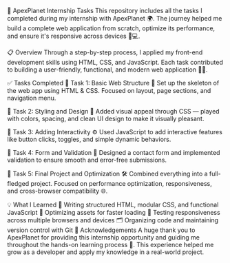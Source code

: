 🚀 ApexPlanet Internship Tasks
This repository includes all the tasks I completed during my internship with ApexPlanet 🌍. The journey helped me build a complete web application from scratch, optimize its performance, and ensure it's responsive across devices 📱💻.

📋 Overview
Through a step-by-step process, I applied my front-end development skills using HTML, CSS, and JavaScript. Each task contributed to building a user-friendly, functional, and modern web application 🧠✨.

✅ Tasks Completed
🔹 Task 1: Basic Web Structure
🔧 Set up the skeleton of the web app using HTML & CSS. Focused on layout, page sections, and navigation menu.

🔹 Task 2: Styling and Design
🎨 Added visual appeal through CSS — played with colors, spacing, and clean UI design to make it visually pleasant.

🔹 Task 3: Adding Interactivity
⚙️ Used JavaScript to add interactive features like button clicks, toggles, and simple dynamic behaviors.

🔹 Task 4: Form and Validation
📩 Designed a contact form and implemented validation to ensure smooth and error-free submissions.

🔹 Task 5: Final Project and Optimization
🛠️ Combined everything into a full-fledged project. Focused on performance optimization, responsiveness, and cross-browser compatibility 🌐.

💡 What I Learned
📄 Writing structured HTML, modular CSS, and functional JavaScript
🚀 Optimizing assets for faster loading
🧪 Testing responsiveness across multiple browsers and devices
🗂️ Organizing code and maintaining version control with Git
🙏 Acknowledgements
A huge thank you to ApexPlanet for providing this internship opportunity and guiding me throughout the hands-on learning process 🤝. This experience helped me grow as a developer and apply my knowledge in a real-world project.
